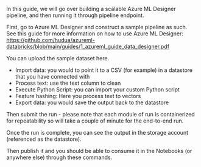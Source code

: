 In this guide, we will go over building a scalable Azure ML Designer pipeline, and then running it through pipeline endpoint.

First, go to Azure ML Designer and construct a sample pipeline as such. See this guide for more information on how to use Azure ML Designer: https://github.com/hudua/azureml-databricks/blob/main/guides/1_azureml_guide_data_designer.pdf

You can upload the sample dataset here.

* Import data: you would to point it to a CSV (for example) in a datastore that you have connected with
* Process text: use the text column to clean
* Execute Python Script: you can import your custom Python script
* Feature hashing: Here you process text to vectors
* Export data: you would save the output back to the datastore

Then submit the run - please note that each module of run is containerized for repeatability so will take a couple of minute for the end-to-end run.

Once the run is complete, you can see the output in the storage account (referenced as the datastore).

Then publish it and you should be able to consume it in the Notebooks (or anywhere else) through these commands.

